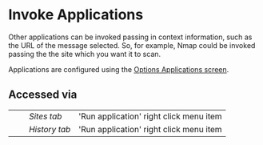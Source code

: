 # Invoke Applications #

Other applications can be invoked passing in context information, such as the URL of the message selected.
So, for example, Nmap could be invoked passing the the site which you want it to scan.

Applications are configured using the [Options Applications screen][].

## Accessed via ##

<table> 
 <tbody>
  <tr> 
   <td>&nbsp;&nbsp;&nbsp;&nbsp;</td> 
   <td><i>Sites tab</i></td> 
   <td>'Run application' right click menu item</td> 
  </tr> 
  <tr> 
   <td>&nbsp;&nbsp;&nbsp;&nbsp;</td> 
   <td><i>History tab</i></td> 
   <td>'Run application' right click menu item</td> 
  </tr> 
 </tbody>
</table>


[Options Applications screen]: HelpAddonsInvokeOptions